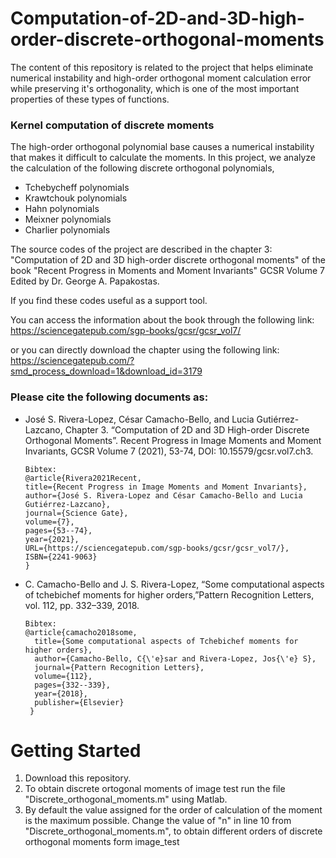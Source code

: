 # Computation-of-2D-and-3D-high-order-discrete-orthogonal-moments
 The content of this repository is related to the project that helps eliminate numerical instability and high-order orthogonal moment calculation error while preserving it's orthogonality, which is one of the most important properties of these types of functions.
### Kernel computation of discrete moments

The high-order orthogonal polynomial base causes a numerical instability that makes it difficult to calculate the moments. In this project, we analyze the calculation of the following discrete orthogonal polynomials,
  
* Tchebycheff polynomials
* Krawtchouk polynomials
* Hahn polynomials
* Meixner polynomials
* Charlier polynomials
  
The source codes of the project are described in the chapter 3: "Computation of 2D and 3D high-order discrete orthogonal moments" of the book "Recent Progress in Moments and Moment Invariants" GCSR Volume 7 Edited by Dr. George A. Papakostas. 

If you find these codes useful as a support tool.

You can access the information about the book through the following link:
https://sciencegatepub.com/sgp-books/gcsr/gcsr_vol7/

or you can directly download the chapter using the following link:
https://sciencegatepub.com/?smd_process_download=1&download_id=3179

### Please cite the following documents as:

*   José S. Rivera-Lopez, César Camacho-Bello, and Lucia Gutiérrez-Lazcano, Chapter 3. “Computation of 2D and 3D High-order Discrete Orthogonal Moments”. Recent Progress in Image     Moments and Moment Invariants, GCSR Volume 7 (2021), 53-74,  DOI: 10.15579/gcsr.vol7.ch3.

        Bibtex:
        @article{Rivera2021Recent,
        title={Recent Progress in Image Moments and Moment Invariants},
        author={José S. Rivera-Lopez and César Camacho-Bello and Lucia Gutiérrez-Lazcano},
        journal={Science Gate},
        volume={7},
        pages={53--74},
        year={2021},
        URL={https://sciencegatepub.com/sgp-books/gcsr/gcsr_vol7/},
        ISBN={2241-9063}
        }

*    C. Camacho-Bello and J. S. Rivera-Lopez, “Some computational aspects of tchebichef moments for higher orders,”Pattern Recognition Letters, vol. 112, pp. 332–339, 2018.
   
         Bibtex:
         @article{camacho2018some,
           title={Some computational aspects of Tchebichef moments for higher orders},
           author={Camacho-Bello, C{\'e}sar and Rivera-Lopez, Jos{\'e} S},
           journal={Pattern Recognition Letters},
           volume={112},
           pages={332--339},
           year={2018},
           publisher={Elsevier}
          }

# Getting Started

1. Download this repository.
2. To obtain discrete ortogonal moments of image test  run the file "Discrete_orthogonal_moments.m" using Matlab.
3. By default the value assigned for the order of calculation of the moment is the maximum possible. Change the value of "n" in line 10 from "Discrete_orthogonal_moments.m", to obtain different orders of discrete orthogonal moments  form image_test
